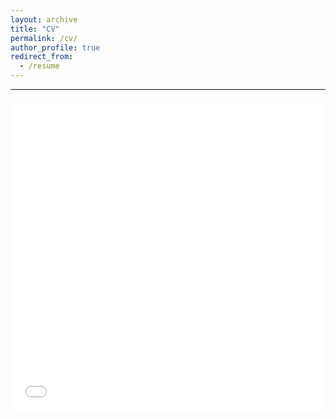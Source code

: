```yaml
---
layout: archive
title: "CV"
permalink: /cv/
author_profile: true
redirect_from:
  - /resume
---
```


------


<iframe src="/files/My_CV.pdf" width="100%" height="500" frameborder="no" border="0" marginwidth="0" marginheight="0"></iframe>
